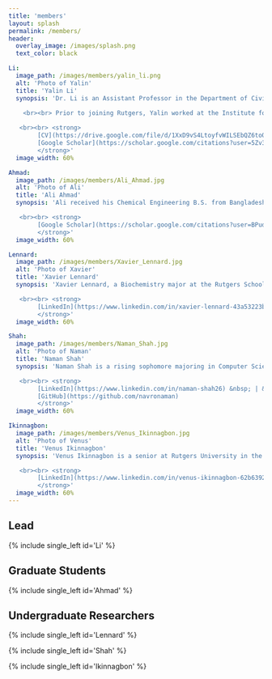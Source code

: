 ```yaml
---
title: 'members'
layout: splash
permalink: /members/
header:
  overlay_image: /images/splash.png
  text_color: black

Li:
  image_path: /images/members/yalin_li.png
  alt: 'Photo of Yalin'
  title: 'Yalin Li'
  synopsis: 'Dr. Li is an Assistant Professor in the Department of Civil and Environmental Engineering at Rutgers University. Yalin received B. Eng. from Tongji University, M.S. from the University of Illinois Urbana-Champaign (UIUC), and Ph.D. from Colorado School of Mines, all in Environmental Engineering. Yalin was a visiting scholar at the Illinois Sustainable Technology Center and National Renewable Energy Laboratory (NREL) during graduate study.
    
    <br><br> Prior to joining Rutgers, Yalin worked at the Institute for Sustainability, Energy, and Environment (iSEE) and the Center for Advanced Bioenergy and Bioproducts Innovation ([CABBI](https://cabbi.bio/)) at UIUC.

   <br><br> <strong> 
        [CV](https://drive.google.com/file/d/1XxD9vS4LtoyfvWILSEbQZ6toQdKhBdt4/view) &nbsp; | &nbsp;
        [Google Scholar](https://scholar.google.com/citations?user=5Zv3mM0AAAAJ&hl=en)
        </strong>'
  image_width: 60%

Ahmad:
  image_path: /images/members/Ali_Ahmad.jpg
  alt: 'Photo of Ali'
  title: 'Ali Ahmad'
  synopsis: 'Ali received his Chemical Engineering B.S. from Bangladesh University of Engineering & Technology (BUET) and Renewable Energy Technology M.S. from the University of Dhaka. He is currently pursuing a Ph.D. degree in Civil & Environmental Engineering from Rutgers, the State University of New Jersey, New Brunswick. His research interest lies in the intersection of sustainability assessment tools and applied machine learning.

   <br><br> <strong>
        [Google Scholar](https://scholar.google.com/citations?user=BPuda6sAAAAJ&hl=en)
        </strong>'
  image_width: 60%

Lennard:
  image_path: /images/members/Xavier_Lennard.jpg
  alt: 'Photo of Xavier'
  title: 'Xavier Lennard'
  synopsis: 'Xavier Lennard, a Biochemistry major at the Rutgers School of Environmental and Biological Sciences, class of 2025, is actively engaged in research as an LSAMP Scholar at Li Research group. The [LSAMP](http://gslsamp.rutgers.edu/) program aims to enhance diversity and inclusion within non-medical STEM research fields, offering valuable experience to its participants.

   <br><br> <strong>
        [LinkedIn](https://www.linkedin.com/in/xavier-lennard-43a53223b/)
        </strong>'
  image_width: 60%

Shah:
  image_path: /images/members/Naman_Shah.jpg
  alt: 'Photo of Naman'
  title: 'Naman Shah'
  synopsis: 'Naman Shah is a rising sophomore majoring in Computer Science and Data Science at Rutgers University. He has been working in developing Python scripts for over two years. He has been awarded as the winner of Datathon by the Rutgers University Data Science in Spring 2024 for his work in analyzing data from Starbucks and Dunkin Donuts. He is drawn to work on QSDsan and BioSTEAM to bioprocess engineering and resource recovery, specifically for the New Jersey Waste. He is a 2024 [Aresty Summer Science](https://aresty.rutgers.edu/programs/summer-science-program) scholar.

   <br><br> <strong>
        [LinkedIn](https://www.linkedin.com/in/naman-shah26) &nbsp; | &nbsp;
        [GitHub](https://github.com/navronaman)
        </strong>'
  image_width: 60%

Ikinnagbon:
  image_path: /images/members/Venus_Ikinnagbon.jpg
  alt: 'Photo of Venus'
  title: 'Venus Ikinnagbon'
  synopsis: 'Venus Ikinnagbon is a senior at Rutgers University in the school of Arts and Sciences, majoring in Biology with a minor in Women and Gender Studies, and is on the pre-med track. As an [LSAMP](http://gslsamp.rutgers.edu/) Scholar, Venus is actively engaged in research, contributing to projects that aim to enhance diversity and inclusion within STEM fields.

   <br><br> <strong>
        [LinkedIn](https://www.linkedin.com/in/venus-ikinnagbon-62b6392a3)
        </strong>'
  image_width: 60%
---
```


## Lead

{% include single_left id='Li' %}


## Graduate Students

{% include single_left id='Ahmad' %}

## Undergraduate Researchers

{% include single_left id='Lennard' %}

{% include single_left id='Shah' %}

{% include single_left id='Ikinnagbon' %}

<!-- Old codes for reference

Yalin Li:
  - image_path: /images/single_left/Yalin_Li.png
    alt: 'Headshot of Yalin Li'
    title: 'Lead: Yalin Li'
    excerpt: '<br> I am an Assistant Professor in the Department of Civil and Environmental Engineering at Rutgers University. I received my B. Eng. from Tongji University, M.S. from the University of Illinois Urbana-Champaign (UIUC), and Ph.D. from Colorado School of Mines, all in Environmental Engineering. During my graduate study, I was a visiting scholar at the Illinois Sustainable Technology Center and National Renewable Energy Laboratory (NREL).
    <br><br> Prior to joining Rutgers, I worked at the Institute for Sustainability, Energy, and Environment (iSEE) and the Center for Advanced Bioenergy and Bioproducts Innovation (CABBI) at UIUC.'

-->